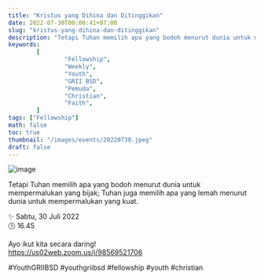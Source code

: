 ```yaml
---
title: "Kristus yang Dihina dan Ditinggikan"
date: 2022-07-30T00:00:41+07:00
slug: "kristus-yang-dihina-dan-ditinggikan"
description: "Tetapi Tuhan memilih apa yang bodoh menurut dunia untuk mempermalukan yang bijak; Tuhan juga memilih apa yang lemah menurut dunia untuk mempermalukan yang kuat."
keywords:
        [
                "Fellowship",
                "Weekly",
                "Youth",
                "GRII BSD",
                "Pemuda",
                "Christian",
                "Faith",
        ]
tags: ["Fellowship"]
math: false
toc: true
thumbnail: "/images/events/20220730.jpeg"
draft: false
---
```


![image](/images/events/20220730.jpeg)

Tetapi Tuhan memilih apa yang bodoh menurut dunia untuk mempermalukan yang bijak; Tuhan juga memilih apa yang lemah menurut dunia untuk mempermalukan yang kuat.

✨ Sabtu, 30 Juli 2022\
🕓 16.45

Ayo ikut kita secara daring!\
https://us02web.zoom.us/j/98569521706

#YouthGRIIBSD #youthgriibsd #fellowship #youth #christian
